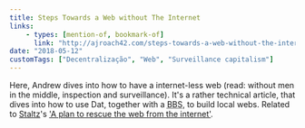 ```yaml
---
title: Steps Towards a Web without The Internet
links:
    - types: [mention-of, bookmark-of]
      link: "http://ajroach42.com/steps-towards-a-web-without-the-internet/"
date: "2018-05-12"
customTags: ["Decentralização", "Web", "Surveillance capitalism"]
---
```


Here, Andrew dives into how to have a internet-less web (read: without men in the middle, inspection and surveillance). It's a rather technical article, that dives into how to use Dat, together with a <abbr title="Bulletin Board System">BBS</abbr>, to build local webs. Related to [Staltz](https://staltz.com)'s ['A plan to rescue the web from the internet'](/bookmarks/rescue-the-web).
